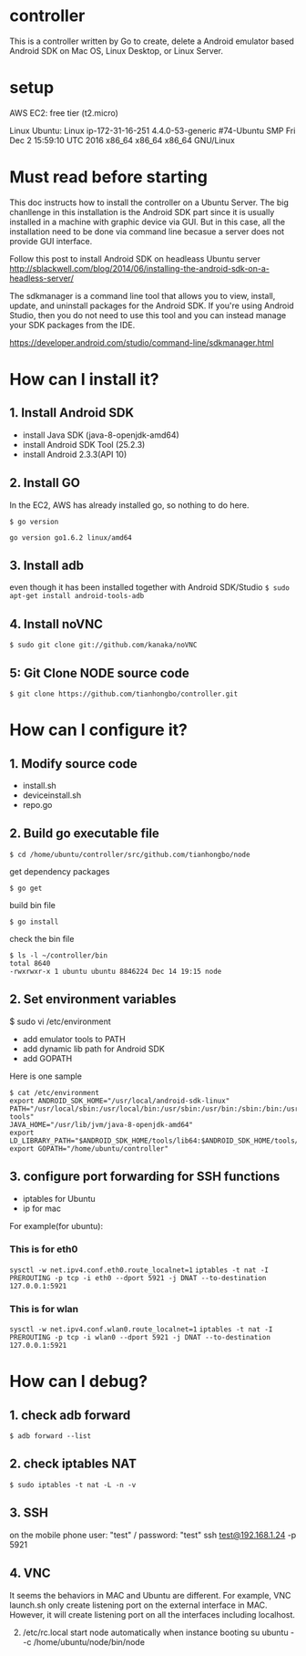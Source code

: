 # controller
This is a controller written by Go to create, delete a Android emulator based Android SDK on Mac OS, Linux Desktop, or Linux Server.

# setup
AWS EC2: free tier (t2.micro)

Linux Ubuntu: Linux ip-172-31-16-251 4.4.0-53-generic #74-Ubuntu SMP Fri Dec 2 15:59:10 UTC 2016 x86_64 x86_64 x86_64 GNU/Linux

# Must read before starting
This doc instructs how to install the controller on a Ubuntu Server.
The big chanllenge in this installation is the Android SDK part since it is usually installed in a machine with graphic device via GUI. But in this case, all the installation need to be done via command line becasue a server does not provide GUI interface.

Follow this post to install Android SDK on headleass Ubuntu server
http://sblackwell.com/blog/2014/06/installing-the-android-sdk-on-a-headless-server/

The sdkmanager is a command line tool that allows you to view, install, update, and uninstall packages for the Android SDK. If you're using Android Studio, then you do not need to use this tool and you can instead manage your SDK packages from the IDE.

https://developer.android.com/studio/command-line/sdkmanager.html

# How can I install it?
## 1. Install Android SDK
- install Java SDK (java-8-openjdk-amd64)
- install Android SDK Tool (25.2.3)
- install Android 2.3.3(API 10)

## 2. Install GO
In the EC2, AWS has already installed go, so nothing to do here.
```
$ go version

go version go1.6.2 linux/amd64
```

## 3. Install adb
even though it has been installed together with Android SDK/Studio
`$ sudo apt-get install android-tools-adb`

## 4. Install noVNC
`$ sudo git clone git://github.com/kanaka/noVNC`

## 5: Git Clone NODE source code
`$ git clone https://github.com/tianhongbo/controller.git`

# How can I configure it?
## 1. Modify source code
- install.sh
- deviceinstall.sh
- repo.go

## 2. Build go executable file
`$ cd /home/ubuntu/controller/src/github.com/tianhongbo/node`

get dependency packages

`$ go get`

build bin file

`$ go install`

check the bin file
```
$ ls -l ~/controller/bin
total 8640
-rwxrwxr-x 1 ubuntu ubuntu 8846224 Dec 14 19:15 node
```

## 2. Set environment variables
$ sudo vi /etc/environment

- add emulator tools to PATH
- add dynamic lib path for Android SDK
- add GOPATH

Here is one sample
```
$ cat /etc/environment
export ANDROID_SDK_HOME="/usr/local/android-sdk-linux"
PATH="/usr/local/sbin:/usr/local/bin:/usr/sbin:/usr/bin:/sbin:/bin:/usr/games:/usr/local/games:$ANDROID_SDK_HOME/tools:$ANDROID_SDK_HOME/platform-tools"
JAVA_HOME="/usr/lib/jvm/java-8-openjdk-amd64"
export LD_LIBRARY_PATH="$ANDROID_SDK_HOME/tools/lib64:$ANDROID_SDK_HOME/tools/lib64/qt/lib:$LD_LIBRARY_PATH"
export GOPATH="/home/ubuntu/controller"
```

## 3. configure port forwarding for SSH functions
- iptables for Ubuntu
- ip for mac

For example(for ubuntu):
### This is for eth0
`sysctl -w net.ipv4.conf.eth0.route_localnet=1`
`iptables -t nat -I PREROUTING -p tcp -i eth0 --dport 5921 -j DNAT --to-destination 127.0.0.1:5921`

### This is for wlan
`sysctl -w net.ipv4.conf.wlan0.route_localnet=1`
`iptables -t nat -I PREROUTING -p tcp -i wlan0 --dport 5921 -j DNAT --to-destination 127.0.0.1:5921`

# How can I debug?
## 1. check adb forward
`$ adb forward --list`


## 2. check iptables NAT
`$ sudo iptables -t nat -L -n -v`

## 3. SSH
on the mobile phone
user: "test" / password: "test"
ssh test@192.168.1.24 -p 5921

## 4. VNC
It seems the behaviors in MAC and Ubuntu are different. For example, VNC launch.sh only create
listening port on the external interface in MAC. However, it will create listening port on all
the interfaces including localhost.

2. /etc/rc.local
start node automatically when instance booting
su ubuntu - -c /home/ubuntu/node/bin/node
